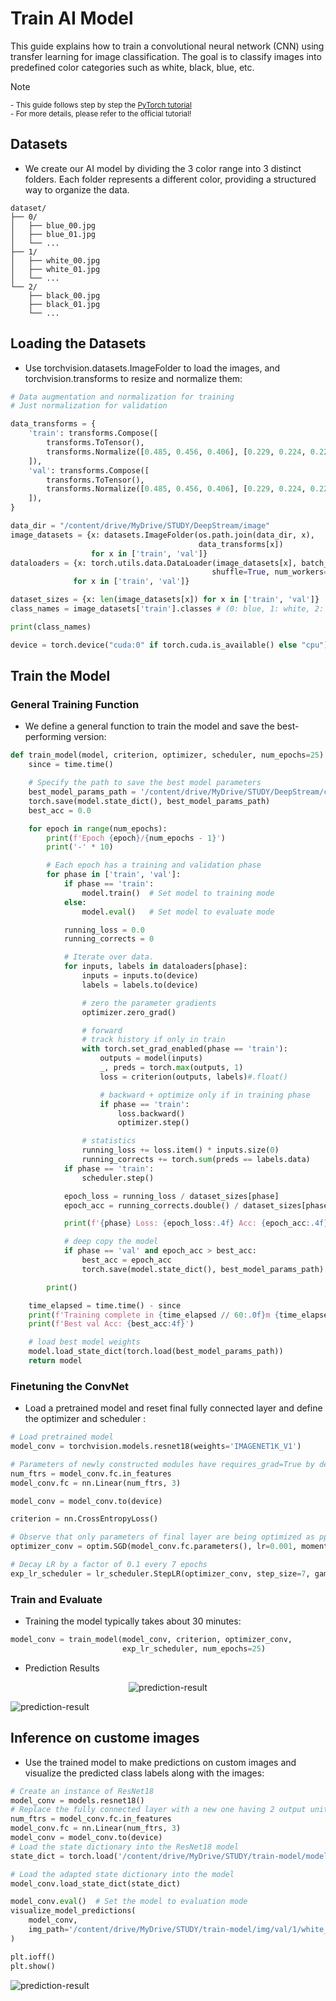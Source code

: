 # Train AI Model

This guide explains how to train a convolutional neural network (CNN) using transfer learning for image classification. The goal is to classify images into predefined color categories such as white, black, blue, etc.

> [!NOTE]  
> <sup>- This guide follows step by step the [PyTorch tutorial](https://pytorch.org/tutorials/beginner/basics/quickstart_tutorial.html#creating-models)</sup><br>
> <sup>- For more details, please refer to the official tutorial!</sup>

## Datasets

* We create our AI model by dividing the 3 color range into 3 distinct folders. Each folder represents a different color, providing a structured way to organize the data. 

```
dataset/
├── 0/
│   ├── blue_00.jpg
│   ├── blue_01.jpg
│   └── ...
├── 1/
│   ├── white_00.jpg
│   ├── white_01.jpg
│   └── ...
└── 2/
    ├── black_00.jpg
    ├── black_01.jpg
    └── ...
```

## Loading the Datasets

* Use torchvision.datasets.ImageFolder to load the images, and torchvision.transforms to resize and normalize them:

```python
# Data augmentation and normalization for training
# Just normalization for validation

data_transforms = {
    'train': transforms.Compose([
        transforms.ToTensor(),
        transforms.Normalize([0.485, 0.456, 0.406], [0.229, 0.224, 0.225])
    ]),
    'val': transforms.Compose([
        transforms.ToTensor(),
        transforms.Normalize([0.485, 0.456, 0.406], [0.229, 0.224, 0.225])
    ]),
}

data_dir = "/content/drive/MyDrive/STUDY/DeepStream/image"
image_datasets = {x: datasets.ImageFolder(os.path.join(data_dir, x),
                                          data_transforms[x])
                  for x in ['train', 'val']}
dataloaders = {x: torch.utils.data.DataLoader(image_datasets[x], batch_size=4,
                                             shuffle=True, num_workers=2)
              for x in ['train', 'val']}

dataset_sizes = {x: len(image_datasets[x]) for x in ['train', 'val']}
class_names = image_datasets['train'].classes # (0: blue, 1: white, 2: black)

print(class_names)

device = torch.device("cuda:0" if torch.cuda.is_available() else "cpu")
```

## Train the Model

### General Training Function

* We define a general function to train the model and save the best-performing version:

```python
def train_model(model, criterion, optimizer, scheduler, num_epochs=25):
    since = time.time()

    # Specify the path to save the best model parameters
    best_model_params_path = '/content/drive/MyDrive/STUDY/DeepStream/color-best-edc.pt'
    torch.save(model.state_dict(), best_model_params_path)
    best_acc = 0.0

    for epoch in range(num_epochs):
        print(f'Epoch {epoch}/{num_epochs - 1}')
        print('-' * 10)

        # Each epoch has a training and validation phase
        for phase in ['train', 'val']:
            if phase == 'train':
                model.train()  # Set model to training mode
            else:
                model.eval()   # Set model to evaluate mode

            running_loss = 0.0
            running_corrects = 0

            # Iterate over data.
            for inputs, labels in dataloaders[phase]:
                inputs = inputs.to(device)
                labels = labels.to(device)

                # zero the parameter gradients
                optimizer.zero_grad()

                # forward
                # track history if only in train
                with torch.set_grad_enabled(phase == 'train'):
                    outputs = model(inputs)
                    _, preds = torch.max(outputs, 1)
                    loss = criterion(outputs, labels)#.float()

                    # backward + optimize only if in training phase
                    if phase == 'train':
                        loss.backward() 
                        optimizer.step()

                # statistics
                running_loss += loss.item() * inputs.size(0)
                running_corrects += torch.sum(preds == labels.data)
            if phase == 'train':
                scheduler.step()

            epoch_loss = running_loss / dataset_sizes[phase]
            epoch_acc = running_corrects.double() / dataset_sizes[phase]

            print(f'{phase} Loss: {epoch_loss:.4f} Acc: {epoch_acc:.4f}')

            # deep copy the model
            if phase == 'val' and epoch_acc > best_acc:
                best_acc = epoch_acc
                torch.save(model.state_dict(), best_model_params_path)

        print()

    time_elapsed = time.time() - since
    print(f'Training complete in {time_elapsed // 60:.0f}m {time_elapsed % 60:.0f}s')
    print(f'Best val Acc: {best_acc:4f}')

    # load best model weights
    model.load_state_dict(torch.load(best_model_params_path))
    return model
```

### Finetuning the ConvNet

* Load a pretrained model and reset final fully connected layer and define the optimizer and scheduler :

```python
# Load pretrained model
model_conv = torchvision.models.resnet18(weights='IMAGENET1K_V1')

# Parameters of newly constructed modules have requires_grad=True by default
num_ftrs = model_conv.fc.in_features
model_conv.fc = nn.Linear(num_ftrs, 3)

model_conv = model_conv.to(device)

criterion = nn.CrossEntropyLoss()

# Observe that only parameters of final layer are being optimized as pposed to before.
optimizer_conv = optim.SGD(model_conv.fc.parameters(), lr=0.001, momentum=0.9)

# Decay LR by a factor of 0.1 every 7 epochs
exp_lr_scheduler = lr_scheduler.StepLR(optimizer_conv, step_size=7, gamma=0.1)
```

### Train and Evaluate

* Training the model typically takes about 30 minutes:

```python
model_conv = train_model(model_conv, criterion, optimizer_conv,
                         exp_lr_scheduler, num_epochs=25)
```

* Prediction Results

<p align="center">
  <img src="https://github.com/leehoanzu/color-classification/blob/main/screen-shots/prediction-result.png" alt="prediction-result">
</p>

![prediction-result](https://github.com/leehoanzu/color-classification/blob/main/screen-shots/heatmap.png)

## Inference on custome images

* Use the trained model to make predictions on custom images and visualize the predicted class labels along with the images:

```python
# Create an instance of ResNet18
model_conv = models.resnet18()
# Replace the fully connected layer with a new one having 2 output units
num_ftrs = model_conv.fc.in_features
model_conv.fc = nn.Linear(num_ftrs, 3)
model_conv = model_conv.to(device)
# Load the state dictionary into the ResNet18 model
state_dict = torch.load('/content/drive/MyDrive/STUDY/train-model/model/color-best.pt')

# Load the adapted state dictionary into the model
model_conv.load_state_dict(state_dict)

model_conv.eval()  # Set the model to evaluation mode
visualize_model_predictions(
    model_conv,
    img_path='/content/drive/MyDrive/STUDY/train-model/img/val/1/white_0.png'
)

plt.ioff()
plt.show()
```

![prediction-result](https://github.com/leehoanzu/color-classification/blob/main/screen-shots/inference-results.png)

